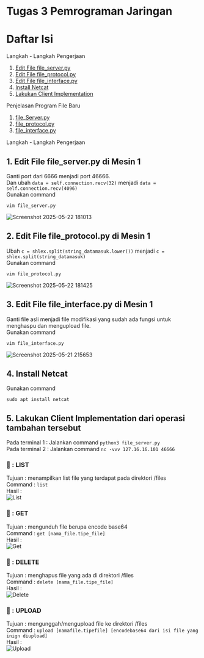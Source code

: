 # Tugas 3 Pemrograman Jaringan

# Daftar Isi
Langkah - Langkah Pengerjaan
1. [Edit File file_server.py]()
2. [Edit File file_protocol.py]()
3. [Edit File file_interface.py]()
4. [Install Netcat]()
5. [Lakukan Client Implementation]()

Penjelasan Program File Baru
1. [file_Server.py]()
2. [file_protocol.py]()
3. [file_interface.py]()

Langkah - Langkah Pengerjaan 
## 1. Edit File file_server.py di Mesin 1
Ganti port dari 6666 menjadi port 46666. <br>
Dan ubah `data = self.connection.recv(32)` menjadi `data = self.connection.recv(4096)` <br>
Gunakan command 
```
vim file_server.py
```
![Screenshot 2025-05-22 181013](https://github.com/user-attachments/assets/59cd8a9d-8fd4-4a36-9cd0-b51326701245)

## 2. Edit File file_protocol.py di Mesin 1
Ubah `c = shlex.split(string_datamasuk.lower())` menjadi `c = shlex.split(string_datamasuk)` <br>
Gunakan command 
```
vim file_protocol.py
```
![Screenshot 2025-05-22 181425](https://github.com/user-attachments/assets/766d89ff-b725-47b4-9ef7-5a9fd4d15c32)

## 3. Edit File file_interface.py di Mesin 1
Ganti file asli menjadi file modifikasi yang sudah ada fungsi untuk menghaspu dan mengupload file.<br>
Gunakan command 
```
vim file_interface.py
```
![Screenshot 2025-05-21 215653](https://github.com/user-attachments/assets/cefc5ccc-6282-46c4-b705-f7e009c9f805)
## 4. Install Netcat
Gunakan command
```
sudo apt install netcat
```
## 5. Lakukan Client Implementation dari operasi tambahan tersebut
Pada terminal 1 : Jalankan command `python3 file_server.py` <br>
Pada terminal 2 : Jalankan command `nc -vvv 127.16.16.101 46666` <br>
### 🌴 : LIST
Tujuan : menampilkan list file yang terdapat pada direktori /files <br>
Command : ```list```<br>
Hasil : <br>
![List](https://github.com/user-attachments/assets/97bb8921-7873-41b3-ab27-765fe2795d12)
### 🌴 : GET 
Tujuan : mengunduh file berupa encode base64<br>
Command : ```get [nama_file.tipe_file]```<br>
Hasil : <br>
![Get](https://github.com/user-attachments/assets/136228ea-9cca-48a3-ae02-645af8f38e60)
### 🌴 : DELETE
Tujuan : menghapus file yang ada di direktori /files <br>
Command : ```delete [nama_file.tipe_file]```<br>
Hasil : <br>
![Delete](https://github.com/user-attachments/assets/2c0887bf-3e8a-44d5-8ad5-5bdecbb3de68)
### 🌴 : UPLOAD
Tujuan : mengunggah/mengupload file ke direktori /files<br>
Command : ```upload [namafile.tipefile] [encodebase64 dari isi file yang inign diupload]``` <br>
Hasil : <br>
![Upload](https://github.com/user-attachments/assets/9369f351-9a13-4525-8fad-0fe4f38e6f06)



